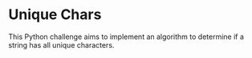 # Unique Chars

This Python challenge aims to implement an algorithm to determine if a string has all unique characters.

